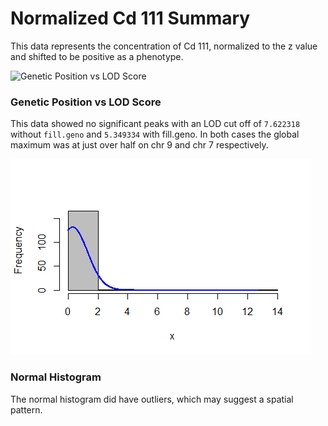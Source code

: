 # Normalized Cd 111 Summary

This data represents the concentration of Cd 111, normalized to the z value and shifted to be positive as a phenotype. 

![Genetic Position vs LOD Score](https://github.com/Kovacs-Lab/Aim-3/blob/master/QTL_mapping/docs/images/NCd111/Male/Genetic%20position%20vs%20LOD%20Score.png, "Genetic Position vs LOD Score")
### Genetic Position vs LOD Score

This data showed no significant peaks with an LOD cut off of `7.622318` without `fill.geno` and `5.349334` with fill.geno. In both cases the global maximum was at just over half on chr 9 and chr 7 respectively. 

![Normal Histogram](https://github.com/Kovacs-Lab/Aim-3/blob/master/QTL_mapping/docs/images/NCd111/Male/Normal%20Histogram.png "Normal Histrogram") 
### Normal Histogram

The normal histogram did have outliers, which may suggest a spatial pattern. 
